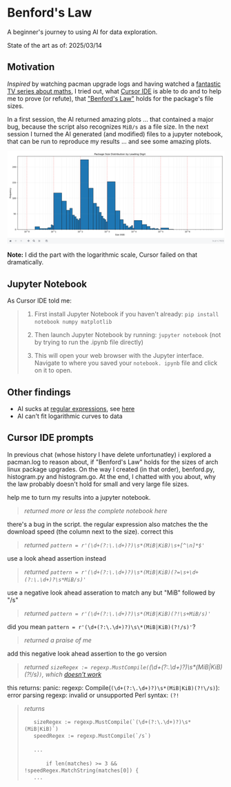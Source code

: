 # Benford's Law

A beginner's journey to using AI for data exploration.

State of the art as of: 2025/03/14

## Motivation

_Inspired_ by watching pacman upgrade logs and having watched a [fantastic TV series about maths](https://www.arte.tv/de/videos/RC-021426/mathewelten/), I tried out, what [Cursor IDE](https://www.cursor.com/) is able to do and to help me to prove (or refute), that ["Benford's Law"](https://en.wikipedia.org/wiki/Benford%27s_law) holds for the package's file sizes.

In a first session, the AI returned amazing plots ... that contained a major bug, because the script also recognizes `MiB/s` as a file size. In the next session I turned the AI generated (and modified) files to a jupyter notebook, that can be run to reproduce my results ... and see some amazing plots.

![](histogram.png)

**Note:** I did the part with the logarithmic scale, Cursor failed on that dramatically.

## Jupyter Notebook

As Cursor IDE told me:

> 1. First install Jupyter Notebook if you haven't already:
>    `pip install notebook numpy matplotlib`
>
> 2. Then launch Jupyter Notebook by running:
>    `jupyter notebook`
>    (not by trying to run the .ipynb file directly)
>
> 3. This will open your web browser with the Jupyter interface. Navigate to where you saved your `notebook. ipynb` file and click on it to open.

## Other findings

* AI sucks at [regular expressions](https://xkcd.com/208/), see [here](https://github.com/yuszuv/benford/commit/d42ee99021c97e596729e2cb8e514ede727471e6)
* AI can't fit logarithmic curves to data

## Cursor IDE prompts

In previous chat (whose history I have delete unfortunatley) i explored a pacman.log to reason about, if "Benford's Law" holds for the sizes of arch linux package upgrades. On the way I created (in that order), benford.py, histogram.py and histogram.go. At the end, I chatted with you about, why the law probably doesn't hold for small and very large file sizes.

help me to turn my results into a jupyter notebook.

> _returned more or less the complete notebook here_

there's a bug in the script. the regular expression also matches the the download speed (the column next to the size). correct this

> _returned `pattern = r'(\d+(?:\.\d+)?)\s*(MiB|KiB)\s+[^\n]*$'`_

use a look ahead assertion instead

> _returned `pattern = r'(\d+(?:\.\d+)?)\s*(MiB|KiB)(?=\s+\d+(?:\.\d+)?\s*MiB/s)'`_

use a negative look ahead asseration to match any but "MiB" followed by "/s"

> _returned `pattern = r'(\d+(?:\.\d+)?)\s*(MiB|KiB)(?!\s+MiB/s)'`_

did you mean `pattern = r'(\d+(?:\.\d+)?)\s\*(MiB|KiB)(?!/s)'`?

> _returned a praise of me_

add this negative look ahead assertion to the go version

> _returned `sizeRegex := regexp.MustCompile(`(\d+(?:\.\d+)?)\s\*(MiB|KiB)(?!/s)`)`, which [doesn't work](https://stackoverflow.com/questions/26771592/negative-look-ahead-in-go-regular-expressions)_

this returns: panic: regexp: Compile(`(\d+(?:\.\d+)?)\s*(MiB|KiB)(?!\/s)`): error parsing regexp: invalid or unsupported Perl syntax: `(?!`

> _returns_
>
> ```
>    sizeRegex := regexp.MustCompile(`(\d+(?:\.\d+)?)\s*(MiB|KiB)`)
>    speedRegex := regexp.MustCompile(`/s`)
>
>    ...
>
>        if len(matches) >= 3 && !speedRegex.MatchString(matches[0]) {
>    ...
> ```

